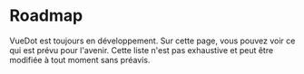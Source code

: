 # Roadmap

VueDot est toujours en développement. Sur cette page, vous pouvez voir ce qui est prévu pour l'avenir. Cette liste n'est pas exhaustive et peut être modifiée à tout moment sans préavis.


<Timeline
  :items="[
    {
      status: 'next',
      date: 'T2 2019',
      title: 'Version 1.7.0',
      body: '__Couverture des tests__ à 100%.'
    },
    {
      status: 'next',
      date: 'T1 2019',
      title: 'Version 1.6.x',
      body: 'Ajout du composant __FileUpload__.'
    },
    {
      status: 'pending',
      date: 'Janvier 2019',
      title: 'Version 1.6.0',
      body: 'Ajout du composant __DataList__.'
    },
    {
      status: 'pending',
      date: 'Janvier 2019',
      title: 'Documentation v2.0',
      body: '__Refonte totale de la documentation__ en utilisant un thème Vuepress personnalisé.'
    },
    {
      status: 'done',
      date: 'Novembre 2018',
      title: 'v1.5 Release',
      body: 'Ajout des __thèmes__, __amélioration de la documentation__ et __réduction de la taille de la librairie__.'
    },
    {
      status: 'done',
      date: 'Novembre 2018',
      title: 'Version 1.4',
      body: 'Utilisation de l\'__architecture de plugin Vue__ et amélioration de la documentation. Refonte du composant __BirthDatepicker__, amélioration des composants existants, ajout des __types TypeScript__ et d\'un __script de publication__'
    },
    {
      status: 'done',
      date: 'Septembre 2018',
      title: 'Version 1.0',
      body: 'Première __version majeure__ !'
    }
  ]"
/>
